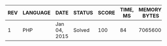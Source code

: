 | REV | LANGUAGE | DATE | STATUS | SCORE | TIME, MS | MEMORY, BYTES | IN RANKING | UNIQUE | RANKING POINTS |
|-----|----------|------|--------|-------|----------|---------------|------------|--------|----------------|
| 1 | PHP | Jan 04, 2015 | Solved | 100 | 84 | 7065600 | yes | yes | 28.956 |
